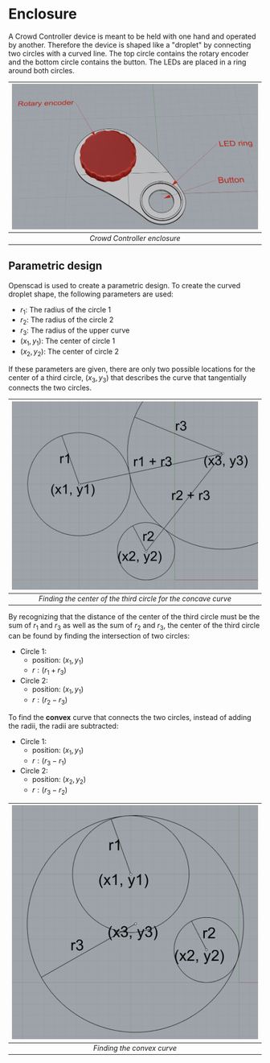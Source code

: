 # Enclosure

A Crowd Controller device is meant to be held with one hand and operated by another. Therefore the device is shaped like a "droplet" by connecting two circles with a curved line. The top circle contains the rotary encoder and the bottom circle contains the button. The LEDs are placed in a ring around both circles.

|![cc_enclosure](cc_enclosure.png)|
|:--:|
| *Crowd Controller enclosure* |

## Parametric design

Openscad is used to create a parametric design. To create the curved droplet shape, the following parameters are used:

- $r_1$: The radius of the circle 1
- $r_2$: The radius of the circle 2
- $r_3$: The radius of the upper curve
- $(x_1, y_1)$: The center of circle 1
- $(x_2, y_2)$: The center of circle 2

If these parameters are given, there are only two possible locations for the center of a third circle, $(x_3, y_3)$ that describes the curve that tangentially connects the two circles. 

|![](parametric_enclosure_1.png)|
|:--:|
| *Finding the center of the third circle for the concave curve* |

By recognizing that the distance of the center of the third circle must be the sum of $r_1$ and $r_3$ as well as the sum of $r_2$ and $r_3$, the center of the third circle can be found by finding the intersection of two circles:

- Circle 1: 
  - position: $(x_1, y_1)$
  - $r: (r_1 + r_3)$
- Circle 2: 
  - position: $(x_1, y_1)$
  - $r: (r_2 - r_3)$

To find the **convex** curve that connects the two circles, instead of adding the radii, the radii are subtracted:

- Circle 1: 
  - position: $(x_1, y_1)$
  - $r: (r_3 - r_1)$
- Circle 2: 
  - position: $(x_2, y_2)$
  - $r: (r_3 - r_2)$

  
|![](parametric_enclusure_2.png)|
|:--:|
| *Finding the convex curve* |